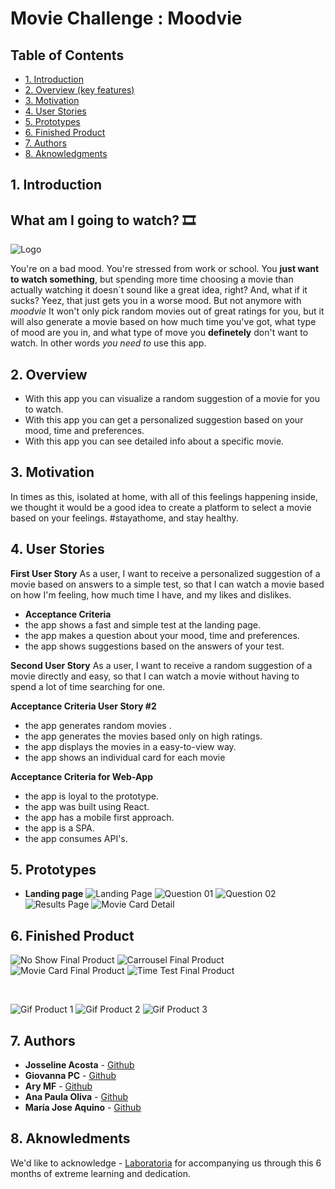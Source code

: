 # Movie Challenge : **Moodvie**

## Table of Contents
* [1. Introduction](#1-introduction)
* [2. Overview (key features)](#2-overview)
* [3. Motivation](#3-motivation)
* [4. User Stories](#4-user-stories)
* [5. Prototypes](#5-prototypes)
* [6. Finished Product](#6-finished-product)
* [7. Authors](#7-authors)
* [8. Aknowledgments](#8-aknowledgments)



## 1. Introduction
## What am I going to watch? :film_strip:
![Logo](https://raw.githubusercontent.com/majoaquino99/moodvie/65696c829baa8879045b45ebd41e9ff612e51597/src/assets/icons/logo.svg)  <br>
  

You're on a bad mood. You're stressed from work or school. You **just want to watch something**, but spending more time choosing a movie than actually watching it doesn´t sound like a great idea, right? And, what if it sucks? Yeez, that just gets you in a worse mood. But not anymore with *moodvie* It won't only pick random movies out of great ratings for you, but it will also generate a movie based on how much time you've got, what type of mood are you in, and what type of move you **definetely** don't want to watch.  In other words *you need to* use this app.

## 2. Overview

* With this app you can visualize a random suggestion of a movie for you to watch.
* With this app you can get a personalized suggestion based on your mood, time and preferences.
* With this app you can see detailed info about a specific movie.

## 3. Motivation
In times as this, isolated at home, with all of this feelings happening inside, we thought it would be a good idea to create a platform to select a movie based on your feelings. #stayathome, and stay healthy.


## 4. User Stories
**First User Story**
As a user, I want to receive a personalized suggestion of a movie based on answers to a simple test, so that I can watch a movie based on how I'm feeling, how much time I have, and my likes and dislikes.

* **Acceptance Criteria**
* the app shows a fast and simple test at the landing page.
* the app makes a question about your mood, time and preferences.
* the app shows suggestions based on the answers of your test.


**Second User Story**
As a user, I want to receive a random suggestion of a movie directly and easy, so that I can watch a movie without having to spend a lot of time searching for one.

**Acceptance Criteria User Story #2**
* the app generates random movies .
* the app generates the movies based only on high ratings.
* the app displays the movies in a easy-to-view way.
* the app shows an individual card for each movie


**Acceptance Criteria for Web-App**
* the app is loyal to the prototype.
* the app was built using React.
* the app has a mobile first approach.
* the app is a SPA.
* the app consumes API's.



## 5. Prototypes
* **Landing page**
![Landing Page](https://github.com/majoaquino99/moodvie/blob/master/src/assets/images/home.png )
![Question 01](https://github.com/majoaquino99/moodvie/blob/master/src/assets/images/QuestionScreen01.png)
![Question 02](https://github.com/majoaquino99/moodvie/blob/master/src/assets/images/QuestionScreen02.png)
![Results Page](https://github.com/majoaquino99/moodvie/blob/master/src/assets/images/Result.png)
![Movie Card Detail](https://github.com/majoaquino99/moodvie/blob/master/src/assets/images/MovieDetail.png )


## 6. Finished Product
![No Show Final Product](https://raw.githubusercontent.com/majoaquino99/moodvie/master/src/assets/images/noShowFinalProduct.jpeg )
![Carrousel Final Product](https://raw.githubusercontent.com/majoaquino99/moodvie/master/src/assets/images/carrouselFinalProduct.jpeg)
![Movie Card Final Product](https://raw.githubusercontent.com/majoaquino99/moodvie/master/src/assets/images/movieCardFinalProduct.jpeg)
![Time Test Final Product](https://raw.githubusercontent.com/majoaquino99/moodvie/master/src/assets/images/timeTestFinalProduct.jpeg)

<br>

![Gif Product 1](https://im4.ezgif.com/tmp/ezgif-4-da9014b398ae.gif)
![Gif Product 2](https://im4.ezgif.com/tmp/ezgif-4-07d65065cc69.gif)
![Gif Product 3](https://im4.ezgif.com/tmp/ezgif-4-234be0de26a4.gif)

## 7. Authors
* **Josseline Acosta** - [Github](https://github.com/JossAcosta)
* **Giovanna PC** - [Github](https://github.com/giovsteph)
* **Ary MF** - [Github](https://github.com/AryMF)
* **Ana Paula Oliva** - [Github](https://github.com/anapaulaoliva)
* **María Jose Aquino** - [Github](https://github.com/majoaquino99)

## 8. Aknowledments

We'd like to acknowledge - [Laboratoria](https://github.com/Laboratoria) for accompanying us through this 6 months of extreme learning and dedication. 


